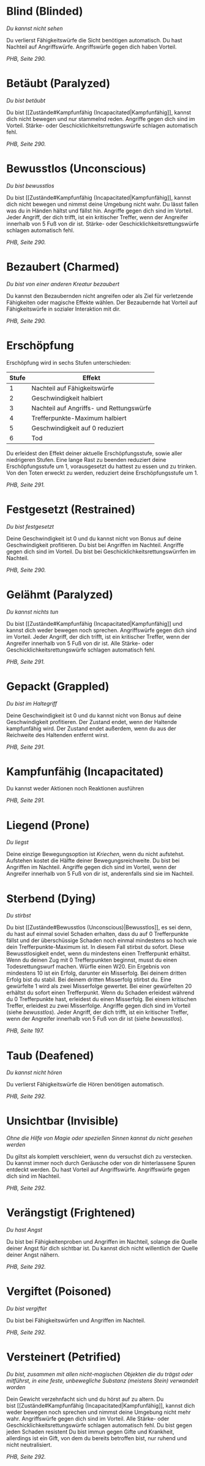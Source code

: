# Blind (Blinded)
*Du kannst nicht sehen*

Du verlierst Fähigkeitswürfe die Sicht benötigen automatisch.
Du hast Nachteil auf Angriffswürfe.
Angriffswürfe gegen dich haben Vorteil.

*PHB, Seite 290.*

# Betäubt (Paralyzed)
*Du bist betäubt*

Du bist [[Zustände#Kampfunfähig (Incapacitated|Kampfunfähig]], kannst dich nicht bewegen und nur stammelnd reden.
Angriffe gegen dich sind im Vorteil.
Stärke- oder Geschicklichkeitsrrettungswürfe schlagen automatisch fehl.

*PHB, Seite 290.*

# Bewusstlos (Unconscious)
*Du bist bewusstlos*

Du bist [[Zustände#Kampfunfähig (Incapacitated|Kampfunfähig]], kannst dich nicht bewegen und nimmst deine Umgebung nicht wahr.
Du lässt fallen was du in Händen hältst und fällst hin.
Angriffe gegen dich sind im Vorteil.
Jeder Angriff, der dich trifft, ist ein kritischer Treffer, wenn der Angreifer innerhalb von 5 Fuß von dir ist.
Stärke- oder Geschicklichkeitsrettungswürfe schlagen automatisch fehl.

*PHB, Seite 290.*
# Bezaubert (Charmed)
*Du bist von einer anderen Kreatur bezaubert*

Du kannst den Bezaubernden nicht angreifen oder als Ziel für verletzende Fähigkeiten oder magische Effekte wählen.
Der Bezaubernde hat Vorteil auf Fähigkeitswürfe in sozialer Interaktion mit dir.

*PHB, Seite 290.*

# Erschöpfung
Erschöpfung wird in sechs Stufen unterschieden:

| Stufe | Effekt                                   |
| ----- | ---------------------------------------- |
| 1     | Nachteil auf Fähigkeitswürfe             |
| 2     | Geschwindigkeit halbiert                 |
| 3     | Nachteil auf Angriffs- und Rettungswürfe |
| 4     | Trefferpunkte-Maximum halbiert           |
| 5     | Geschwindigkeit auf 0 reduziert          |
| 6     | Tod                                      |

Du erleidest den Effekt deiner aktuelle Erschöpfungsstufe, sowie aller niedrigeren Stufen.
Eine lange Rast zu beenden reduziert deine Erschöpfungsstufe um 1, vorausgesetzt du hattest zu essen und zu trinken.
Von den Toten erweckt zu werden, reduziert deine Erschöpfungsstufe um 1.

*PHB, Seite 291.*

# Festgesetzt (Restrained)
*Du bist festgesetzt*

Deine Geschwindigkeit ist 0 und du kannst nicht von Bonus auf deine Geschwindigkeit profitieren.
Du bist bei Angriffen im Nachteil.
Angriffe gegen dich sind im Vorteil.
Du bist bei Geschicklichkeitsrettungswürrfen im Nachteil.

*PHB, Seite 290.*

# Gelähmt (Paralyzed)
*Du kannst nichts tun*

Du bist [[Zustände#Kampfunfähig (Incapacitated|Kampfunfähig]] und kannst dich weder bewegen noch sprechen.
Angriffswürfe gegen dich sind im Vorteil.
Jeder Angriff, der dich trifft, ist ein kritischer Treffer, wenn der Angreifer innerhalb von 5 Fuß von dir ist.
Alle Stärke- oder Geschicklichkeitsrettungswürfe schlagen automatisch fehl.

*PHB, Seite 291.*
# Gepackt (Grappled)
*Du bist im Haltegriff*

Deine Geschwindigkeit ist 0 und du kannst nicht von Bonus auf deine Geschwindigkeit profitieren.
Der Zustand endet, wenn der Haltende kampfunfähig wird.
Der Zustand endet außerdem, wenn du aus der Reichweite des Haltenden entfernt wirst.

*PHB, Seite 291.*

# Kampfunfähig (Incapacitated)
Du kannst weder Aktionen noch Reaktionen ausführen

*PHB, Seite 291.*

# Liegend (Prone)
*Du liegst*

Deine einzige Bewegungsoption ist _Kriechen_, wenn du nicht aufstehst. Aufstehen kostet die Hälfte deiner Bewegungsreichweite.
Du bist bei Angriffen im Nachteil.
Angriffe gegen dich sind im Vorteil, wenn der Angreifer innerhalb von 5 Fuß von dir ist, anderenfalls sind sie im Nachteil.

# Sterbend (Dying)
*Du stirbst*

Du bist [[Zustände#Bewusstlos (Unconscious)|Bewusstlos]], es sei denn, du hast auf einmal soviel Schaden erhalten, dass du auf 0 Trefferpunkte fällst und der überschüssige Schaden noch einmal mindestens so hoch wie dein Trefferpunkte-Maximum ist. In diesem Fall stirbst du sofort.
Diese Bewusstlosigkeit endet, wenn du mindestens einen Trefferpunkt erhältst.
Wenn du deinen Zug mit 0 Trefferpunkten beginnst, musst du einen Todesrettungswurf machen. Würfle einen W20. Ein Ergebnis von mindestens 10 ist ein Erfolg, darunter ein Misserfolg. Bei deinem dritten Erfolg bist du stabil. Bei deinem dritten Misserfolg stirbst du.
Eine gewürfelte 1 wird als zwei Misserfolge gewertet. Bei einer gewürfelten 20 erhältst du sofort einen Trefferpunkt.
Wenn du Schaden erleidest während du 0 Trefferpunkte hast, erleidest du einen Misserfolg. Bei einem kritischen Treffer, erleidest zu zwei Misserfolge.
Angriffe gegen dich sind im Vorteil (siehe _bewusstlos_).
Jeder Angriff, der dich trifft, ist ein kritischer Treffer, wenn der Angreifer innerhalb von 5 Fuß von dir ist (siehe _bewusstlos_).

*PHB, Seite 197.*

# Taub (Deafened)
*Du kannst nicht hören*

Du verlierst Fähigkeitswürfe die Hören benötigen automatisch.

*PHB, Seite 292.*

# Unsichtbar (Invisible)
*Ohne die Hilfe von Magie oder speziellen Sinnen kannst du nicht gesehen werden*

Du giltst als komplett verschleiert, wenn du versuchst dich zu verstecken.
Du kannst immer noch durch Geräusche oder von dir hinterlassene Spuren entdeckt werden.
Du hast Vorteil auf Angriffswürfe.
Angriffswürfe gegen dich sind im Nachteil.

*PHB, Seite 292.*

# Verängstigt (Frightened)
*Du hast Angst*

Du bist bei Fähigkeitenproben und Angriffen im Nachteil, solange die Quelle deiner Angst für dich sichtbar ist.
Du kannst dich nicht willentlich der Quelle deiner Angst nähern.

*PHB, Seite 292.*

# Vergiftet (Poisoned)
*Du bist vergiftet*

Du bist bei Fähigkeitswürfen und Angriffen im Nachteil.

*PHB, Seite 292.*

# Versteinert (Petrified)
*Du bist, zusammen mit allen nicht-magischen Objekten die du trägst oder mitführst, in eine feste, unbewegliche Substanz (meistens Stein) verwandelt worden*

Dein Gewicht verzehnfacht sich und du hörst auf zu altern.
Du bist [[Zustände#Kampfunfähig (Incapacitated|Kampfunfähig]], kannst dich weder bewegen noch sprechen und nimmst deine Umgebung nicht mehr wahr.
Angriffswürfe gegen dich sind im Vorteil.
Alle Stärke- oder Geschicklichkeitsrettungswürfe schlagen automatisch fehl.
Du bist gegen jeden Schaden resistent
Du bist immun gegen Gifte und Krankheit, allerdings ist ein Gift, von dem du bereits betroffen bist, nur ruhend und nicht neutralisiert.

*PHB, Seite 292.*